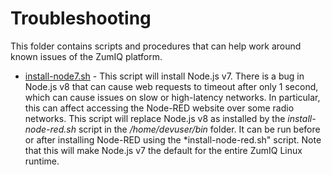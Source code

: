 # Troubleshooting

This folder contains scripts and procedures that can help work around known issues of the ZumIQ platform.

* [install-node7.sh](install-node7.sh) - This script will install Node.js v7. There is a bug in Node.js v8 that can cause web requests to timeout after only 1 second, which can cause issues on slow or high-latency networks. In particular, this can affect accessing the Node-RED website over some radio networks. This script will replace Node.js v8 as installed by the *install-node-red.sh* script in the */home/devuser/bin* folder. It can be run before or after installing Node-RED using the *install-node-red.sh" script. Note that this will make Node.js v7 the default for the entire ZumIQ Linux runtime.
 

